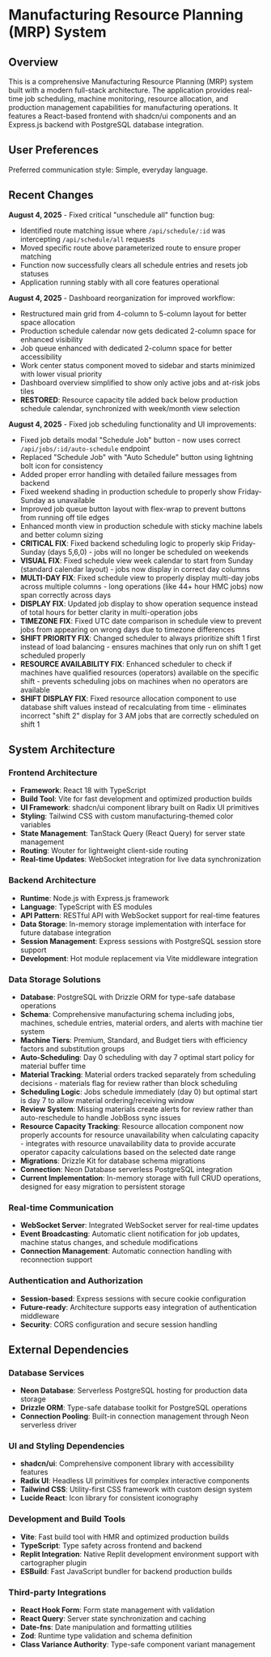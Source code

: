 # Manufacturing Resource Planning (MRP) System

## Overview

This is a comprehensive Manufacturing Resource Planning (MRP) system built with a modern full-stack architecture. The application provides real-time job scheduling, machine monitoring, resource allocation, and production management capabilities for manufacturing operations. It features a React-based frontend with shadcn/ui components and an Express.js backend with PostgreSQL database integration.

## User Preferences

Preferred communication style: Simple, everyday language.

## Recent Changes

**August 4, 2025** - Fixed critical "unschedule all" function bug:
- Identified route matching issue where `/api/schedule/:id` was intercepting `/api/schedule/all` requests
- Moved specific route above parameterized route to ensure proper matching
- Function now successfully clears all schedule entries and resets job statuses
- Application running stably with all core features operational

**August 4, 2025** - Dashboard reorganization for improved workflow:
- Restructured main grid from 4-column to 5-column layout for better space allocation
- Production schedule calendar now gets dedicated 2-column space for enhanced visibility
- Job queue enhanced with dedicated 2-column space for better accessibility
- Work center status component moved to sidebar and starts minimized with lower visual priority
- Dashboard overview simplified to show only active jobs and at-risk jobs tiles
- **RESTORED**: Resource capacity tile added back below production schedule calendar, synchronized with week/month view selection

**August 4, 2025** - Fixed job scheduling functionality and UI improvements:
- Fixed job details modal "Schedule Job" button - now uses correct `/api/jobs/:id/auto-schedule` endpoint
- Replaced "Schedule Job" with "Auto Schedule" button using lightning bolt icon for consistency
- Added proper error handling with detailed failure messages from backend
- Fixed weekend shading in production schedule to properly show Friday-Sunday as unavailable
- Improved job queue button layout with flex-wrap to prevent buttons from running off tile edges
- Enhanced month view in production schedule with sticky machine labels and better column sizing
- **CRITICAL FIX**: Fixed backend scheduling logic to properly skip Friday-Sunday (days 5,6,0) - jobs will no longer be scheduled on weekends
- **VISUAL FIX**: Fixed schedule view week calendar to start from Sunday (standard calendar layout) - jobs now display in correct day columns
- **MULTI-DAY FIX**: Fixed schedule view to properly display multi-day jobs across multiple columns - long operations (like 44+ hour HMC jobs) now span correctly across days
- **DISPLAY FIX**: Updated job display to show operation sequence instead of total hours for better clarity in multi-operation jobs
- **TIMEZONE FIX**: Fixed UTC date comparison in schedule view to prevent jobs from appearing on wrong days due to timezone differences
- **SHIFT PRIORITY FIX**: Changed scheduler to always prioritize shift 1 first instead of load balancing - ensures machines that only run on shift 1 get scheduled properly
- **RESOURCE AVAILABILITY FIX**: Enhanced scheduler to check if machines have qualified resources (operators) available on the specific shift - prevents scheduling jobs on machines when no operators are available
- **SHIFT DISPLAY FIX**: Fixed resource allocation component to use database shift values instead of recalculating from time - eliminates incorrect "shift 2" display for 3 AM jobs that are correctly scheduled on shift 1

## System Architecture

### Frontend Architecture
- **Framework**: React 18 with TypeScript
- **Build Tool**: Vite for fast development and optimized production builds
- **UI Framework**: shadcn/ui component library built on Radix UI primitives
- **Styling**: Tailwind CSS with custom manufacturing-themed color variables
- **State Management**: TanStack Query (React Query) for server state management
- **Routing**: Wouter for lightweight client-side routing
- **Real-time Updates**: WebSocket integration for live data synchronization

### Backend Architecture
- **Runtime**: Node.js with Express.js framework
- **Language**: TypeScript with ES modules
- **API Pattern**: RESTful API with WebSocket support for real-time features
- **Data Storage**: In-memory storage implementation with interface for future database integration
- **Session Management**: Express sessions with PostgreSQL session store support
- **Development**: Hot module replacement via Vite middleware integration

### Data Storage Solutions
- **Database**: PostgreSQL with Drizzle ORM for type-safe database operations
- **Schema**: Comprehensive manufacturing schema including jobs, machines, schedule entries, material orders, and alerts with machine tier system
- **Machine Tiers**: Premium, Standard, and Budget tiers with efficiency factors and substitution groups
- **Auto-Scheduling**: Day 0 scheduling with day 7 optimal start policy for material buffer time
- **Material Tracking**: Material orders tracked separately from scheduling decisions - materials flag for review rather than block scheduling
- **Scheduling Logic**: Jobs schedule immediately (day 0) but optimal start is day 7 to allow material ordering/receiving window
- **Review System**: Missing materials create alerts for review rather than auto-reschedule to handle JobBoss sync issues
- **Resource Capacity Tracking**: Resource allocation component now properly accounts for resource unavailability when calculating capacity - integrates with resource unavailability data to provide accurate operator capacity calculations based on the selected date range
- **Migrations**: Drizzle Kit for database schema migrations
- **Connection**: Neon Database serverless PostgreSQL integration
- **Current Implementation**: In-memory storage with full CRUD operations, designed for easy migration to persistent storage

### Real-time Communication
- **WebSocket Server**: Integrated WebSocket server for real-time updates
- **Event Broadcasting**: Automatic client notification for job updates, machine status changes, and schedule modifications
- **Connection Management**: Automatic connection handling with reconnection support

### Authentication and Authorization
- **Session-based**: Express sessions with secure cookie configuration
- **Future-ready**: Architecture supports easy integration of authentication middleware
- **Security**: CORS configuration and secure session handling

## External Dependencies

### Database Services
- **Neon Database**: Serverless PostgreSQL hosting for production data storage
- **Drizzle ORM**: Type-safe database toolkit for PostgreSQL operations
- **Connection Pooling**: Built-in connection management through Neon serverless driver

### UI and Styling Dependencies
- **shadcn/ui**: Comprehensive component library with accessibility features
- **Radix UI**: Headless UI primitives for complex interactive components
- **Tailwind CSS**: Utility-first CSS framework with custom design system
- **Lucide React**: Icon library for consistent iconography

### Development and Build Tools
- **Vite**: Fast build tool with HMR and optimized production builds
- **TypeScript**: Type safety across frontend and backend
- **Replit Integration**: Native Replit development environment support with cartographer plugin
- **ESBuild**: Fast JavaScript bundler for backend production builds

### Third-party Integrations
- **React Hook Form**: Form state management with validation
- **React Query**: Server state synchronization and caching
- **Date-fns**: Date manipulation and formatting utilities
- **Zod**: Runtime type validation and schema definition
- **Class Variance Authority**: Type-safe component variant management